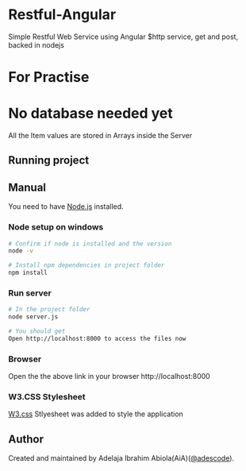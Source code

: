 # Restful-Angular 
Simple Restful Web Service using Angular $http service, get and post, backed in nodejs

# For Practise

# No database needed yet
All the Item values are stored in Arrays inside the Server

## Running project

## Manual

You need to have [Node.js](https://nodejs.org) installed.

### Node setup on windows

```sh
# Confirm if node is installed and the version
node -v

# Install npm dependencies in project folder
npm install
```     

### Run server

```sh
# In the project folder 
node server.js

# You should get 
Open http://localhost:8000 to access the files now

```
### Browser
Open the the above link in your browser http://localhost:8000

### W3.CSS Stylesheet
[W3.css](https://www.w3schools.com/w3css/4/w3.css) Stlyesheet was added to style the application
## Author

Created and maintained by Adelaja Ibrahim Abiola(AiA)([@adescode](https://facebook.com/adescode)).


